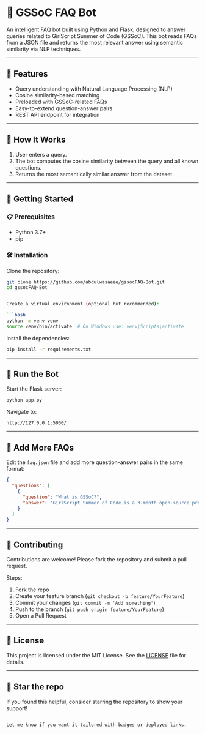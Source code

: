 
# 🤖 GSSoC FAQ Bot

An intelligent FAQ bot built using Python and Flask, designed to answer queries related to GirlScript Summer of Code (GSSoC). This bot reads FAQs from a JSON file and returns the most relevant answer using semantic similarity via NLP techniques.

---

## 🔧 Features

- Query understanding with Natural Language Processing (NLP)
- Cosine similarity-based matching
- Preloaded with GSSoC-related FAQs
- Easy-to-extend question-answer pairs
- REST API endpoint for integration

---

## 🧠 How It Works

1. User enters a query.
2. The bot computes the cosine similarity between the query and all known questions.
3. Returns the most semantically similar answer from the dataset.

---

## 🚀 Getting Started

### 📋 Prerequisites

- Python 3.7+
- pip

### 🛠 Installation

Clone the repository:
```bash
git clone https://github.com/abdulwasaeee/gssocFAQ-Bot.git
cd gssocFAQ-Bot


Create a virtual environment (optional but recommended):

```bash
python -m venv venv
source venv/bin/activate  # On Windows use: venv\Scripts\activate
```

Install the dependencies:

```bash
pip install -r requirements.txt
```

---

## 🧪 Run the Bot

Start the Flask server:

```bash
python app.py
```

Navigate to:

```
http://127.0.0.1:5000/
```

---

## 📝 Add More FAQs

Edit the `faq.json` file and add more question-answer pairs in the same format:

```json
{
  "questions": [
    {
      "question": "What is GSSoC?",
      "answer": "GirlScript Summer of Code is a 3-month open-source program conducted by GirlScript Foundation."
    }
  ]
}
```

---

## 🤝 Contributing

Contributions are welcome! Please fork the repository and submit a pull request.

Steps:

1. Fork the repo
2. Create your feature branch (`git checkout -b feature/YourFeature`)
3. Commit your changes (`git commit -m 'Add something'`)
4. Push to the branch (`git push origin feature/YourFeature`)
5. Open a Pull Request

---

## 📄 License

This project is licensed under the MIT License. See the [LICENSE](LICENSE) file for details.

---

## 🌟 Star the repo

If you found this helpful, consider starring the repository to show your support!

```

Let me know if you want it tailored with badges or deployed links.
```
